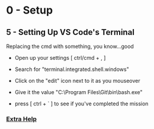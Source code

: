 # 0 - Setup
## 5 - Setting Up VS Code's Terminal
Replacing the cmd with something, you know...good

* Open up your settings [ ctrl/cmd + , ]

* Search for "terminal.integrated.shell.windows"

* Click on the "edit" icon next to it as you mouseover

* Give it the value "C:\\Program Files\\Git\\bin\\bash.exe"

* press [ ctrl + ` ] to see if you've completed the mission

### [Extra Help](https://code.visualstudio.com/docs/editor/integrated-terminal)